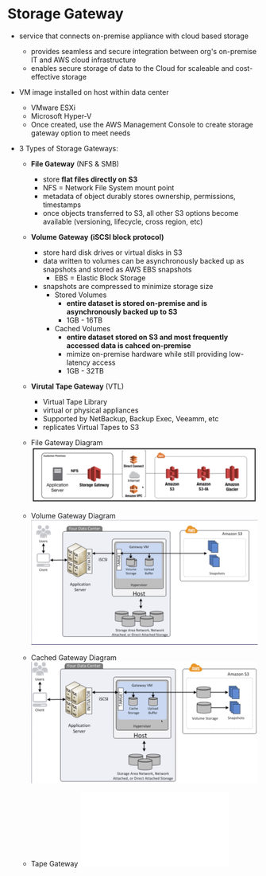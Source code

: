 # Storage Gateway

* service that connects on-premise appliance with cloud based storage
  * provides seamless and secure integration between org's on-premise IT and AWS cloud infrastructure
  * enables secure storage of data to the Cloud for scaleable and cost-effective storage
* VM image installed on host within data center
  * VMware ESXi
  * Microsoft Hyper-V
  * Once created, use the AWS Management Console to create storage gateway option to meet needs

* 3 Types of Storage Gateways:
  * **File Gateway** (NFS & SMB)
    * store **flat files directly on S3**
    * NFS = Network File System mount point
    * metadata of object durably stores ownership, permissions, timestamps
    * once objects transferred to S3, all other S3 options become available (versioning, lifecycle, cross region, etc)
  * **Volume Gateway** **(iSCSI block protocol)**
    * store hard disk drives or virtual disks in S3
    * data written to volumes can be asynchronously backed up as snapshots and stored as AWS EBS snapshots
      * EBS = Elastic Block Storage
    * snapshots are compressed to minimize storage size
      * Stored Volumes
        * **entire dataset is stored on-premise and is asynchronously backed up to S3**
        * 1GB - 16TB
      * Cached Volumes
        * **entire dataset stored on S3 and most frequently accessed data is cahced on-premise**
        * mimize on-premise hardware while still providing low-latency access
        * 1GB - 32TB
  * **Virutal Tape Gateway** (VTL)
    * Virtual Tape Library
    * virtual or physical appliances
    * Supported by NetBackup, Backup Exec, Veeamm, etc
    * replicates Virtual Tapes to S3

  * File Gateway Diagram
  ![File Gateway](../images/file-gateway.png)
  * Volume Gateway Diagram
  ![Volume Gateway](../images/volume-gateway.png)
  * Cached Gateway Diagram
  ![Cached Gateway](../images/cached-gateway.png)
  * Tape Gateway
  ![Tape Gateway](../images/tape-gateway.md)
